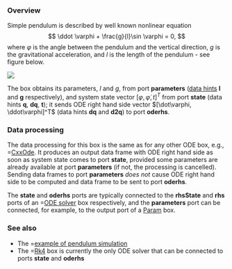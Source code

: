 ### Overview

Simple pendulum is described by well known nonlinear equation
$$
  \ddot \varphi + \frac{g}{l}\sin \varphi = 0,
$$
where $\varphi$ is the angle between the pendulum and the vertical direction, $g$ is the gravitational acceleration, and $l$ is the length of the pendulum - see figure below.

![](/img/-/pendulum.png)

The box obtains its parameters,  $l$ and $g$, from port **parameters** ([data hints](/doc#page/general-data) **l** and **g** respectively),
and system state vector $[\varphi, \dot\varphi, t]^T$ from port **state** (data hints **q**, **dq**, **t**);
it sends ODE right hand side vector $[\dot\varphi, \ddot\varphi]^T$ (data hints **dq** and **d2q**) to port **oderhs**.

### Data processing

The data processing for this box is the same as for any other ODE box, e.g., =[CxxOde](/doc#box/CxxOde).
It produces an output data frame with ODE right hand side as soon as system state comes to port **state**, provided
some parameters are already available at port **parameters** (if not, the processing is cancelled). Sending
data frames to port **parameters** *does not* cause ODE right hand side to be computed and data frame to be sent to port **oderhs**.

The **state** and **oderhs** ports are typically connected to the **rhsState** and **rhs** ports of an =[ODE solver](/doc#box/Rk4) box respectively,
and the **parameters** port can be connected, for example, to the output port of a [Param](/doc#box/Param) box.

### See also

- The =[example of pendulum simulation](/editor?sim=z%2Fsimple-pendulum-1)
- The =[Rk4](/doc#box/Rk4) box is currently the only ODE solver that can be connected to ports **state** and **oderhs**
